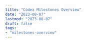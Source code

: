 ```yaml
---
title: "Codex Milestones Overview"
date: "2023-08-07"
lastmod: "2023-08-07"
draft: false
tags:
- "milestones-overview"
---
```


